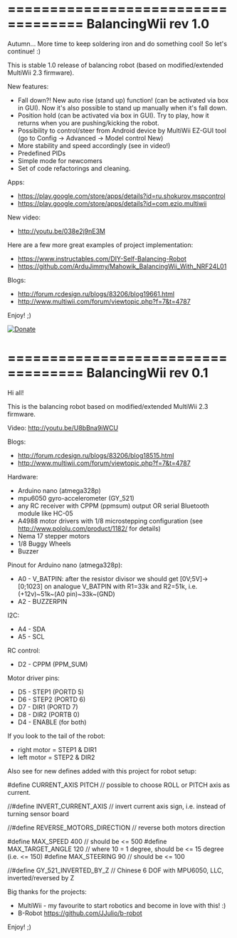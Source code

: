 
===================================
BalancingWii rev 1.0 
===================================

Autumn... More time to keep soldering iron and do something cool! So let's continue! :)

This is stable 1.0 release of balancing robot (based on modified/extended MultiWii 2.3 firmware).

New features:
 - Fall down?! New auto rise (stand up) function! (can be activated via box in GUI). 
   Now it's also possible to stand up manually when it's fall down.
 - Position hold (can be activated via box in GUI). 
   Try to play, how it returns when  you are pushing/kicking the robot.
 - Possibility to control/steer from Android device by MultiWii EZ-GUI tool (go to Config -> Advanced -> Model control New) 
 - More stability and speed accordingly (see in video!)
 - Predefined PIDs
 - Simple mode for newcomers
 - Set of code refactorings and cleaning.

Apps:
- https://play.google.com/store/apps/details?id=ru.shokurov.mspcontrol
- https://play.google.com/store/apps/details?id=com.ezio.multiwii

New video: 
- http://youtu.be/038e2j9nE3M

Here are a few more great examples of project implementation:
- https://www.instructables.com/DIY-Self-Balancing-Robot
- https://github.com/ArduJimmy/Mahowik_BalancingWii_With_NRF24L01

Blogs:
- http://forum.rcdesign.ru/blogs/83206/blog19661.html
- http://www.multiwii.com/forum/viewtopic.php?f=7&t=4787

Enjoy! ;)  

[![Donate](https://www.paypalobjects.com/en_US/i/btn/btn_donate_LG.gif)](https://paypal.me/arhutich)


===================================
BalancingWii rev 0.1 
===================================

Hi all! 

This is the balancing robot based on modified/extended MultiWii 2.3 firmware.

Video: 
http://youtu.be/U8bBna9iWCU

Blogs:
- http://forum.rcdesign.ru/blogs/83206/blog18515.html
- http://www.multiwii.com/forum/viewtopic.php?f=7&t=4787


Hardware:
- Arduino nano (atmega328p)
- mpu6050 gyro-accelerometer (GY_521)
- any RC receiver with CPPM (ppmsum) output OR serial Bluetooth module like HC-05
- A4988 motor drivers with 1/8 microstepping configuration (see http://www.pololu.com/product/1182/ for details)
- Nema 17 stepper motors
- 1/8 Buggy Wheels
- Buzzer 


Pinout for Arduino nano (atmega328p):

- A0 - V_BATPIN: after the resistor divisor we should get [0V;5V]->[0;1023] on analogue V_BATPIN with R1=33k and R2=51k, 
     i.e. (+12v)~51k~(A0 pin)~33k~(GND)
- A2 - BUZZERPIN

I2C:
- A4 - SDA
- A5 - SCL

RC control:
- D2 - CPPM (PPM_SUM)

Motor driver pins:
- D5 - STEP1 (PORTD 5)
- D6 - STEP2 (PORTD 6)
- D7 - DIR1 (PORTD 7)
- D8 - DIR2 (PORTB 0)
- D4 - ENABLE (for both)

If you look to the tail of the robot:
- right motor = STEP1 & DIR1
- left motor  = STEP2 & DIR2

   
Also see for new defines added with this project for robot setup:
    
  #define CURRENT_AXIS    PITCH       // possible to choose ROLL or PITCH axis as current.
  
  //#define INVERT_CURRENT_AXIS       // invert current axis sign, i.e. instead of turning sensor board
  
  //#define REVERSE_MOTORS_DIRECTION  // reverse both motors direction

  #define MAX_SPEED           400  // should be <= 500
  #define MAX_TARGET_ANGLE    120  // where 10 = 1 degree, should be <= 15 degree (i.e. <= 150) 
  #define MAX_STEERING        90   // should be <= 100 
  
  
  //#define GY_521_INVERTED_BY_Z  // Chinese 6  DOF with  MPU6050, LLC, inverted/reversed by Z
   

Big thanks for the projects:
- MultiWii - my favourite to start robotics and become in love with this!  :)
- B-Robot https://github.com/JJulio/b-robot    
   

Enjoy! ;)
